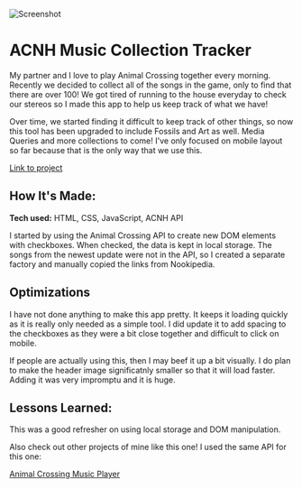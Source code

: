 ![Screenshot](/images/acnhTrackingTools.gif)


# ACNH Music Collection Tracker
My partner and I love to play Animal Crossing together every morning. Recently we decided to collect all of the songs in the game, only to find that there are over 100! We got tired of running to the house everyday to check our stereos so I made this app to help us keep track of what we have! 

Over time, we started finding it difficult to keep track of other things, so now this tool has been upgraded to include Fossils and Art as well. Media Queries and more collections to come! I've only focused on mobile layout so far because that is the only way that we use this.

[Link to project](https://acnhcollections.netlify.app/)

## How It's Made:

**Tech used:** HTML, CSS, JavaScript, ACNH API

I started by using the Animal Crossing API to create new DOM elements with checkboxes. When checked, the data is kept in local storage. The songs from the newest update were not in the API, so I created a separate factory and manually copied the links from Nookipedia.

## Optimizations

I have not done anything to make this app pretty. It keeps it loading quickly as it is really only needed as a simple tool. I did update it to add spacing to the checkboxes as they were a bit close together and difficult to click on mobile.

If people are actually using this, then I may beef it up a bit visually. I do plan to make the header image significatnly smaller so that it will load faster. Adding it was very impromptu and it is huge.

## Lessons Learned:

This was a good refresher on using local storage and DOM manipulation. 



Also check out other projects of mine like this one! I used the same API for this one:

[Animal Crossing Music Player](https://github.com/ChrisThompsonDev/Animal-Crossing-KK-Slider-Music-Player)

